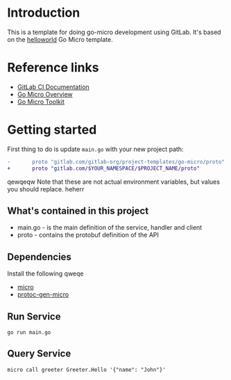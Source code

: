# Introduction

This is a template for doing go-micro development using GitLab. It's based on the
[helloworld](https://github.com/micro/examples/tree/master/helloworld) Go Micro
template.

# Reference links

- [GitLab CI Documentation](https://docs.gitlab.com/ee/ci/)
- [Go Micro Overview](https://micro.mu/docs/go-micro.html)
- [Go Micro Toolkit](https://micro.mu/docs/go-micro.html)

# Getting started

First thing to do is update `main.go` with your new project path:

```diff
-       proto "gitlab.com/gitlab-org/project-templates/go-micro/proto"
+       proto "gitlab.com/$YOUR_NAMESPACE/$PROJECT_NAME/proto"
```
qewqeqw
Note that these are not actual environment variables, but values you should
replace.
heherr
## What's contained in this project

- main.go - is the main definition of the service, handler and client
- proto - contains the protobuf definition of the API

## Dependencies

Install the following 
qweqe
- [micro](https://github.com/micro/micro)
- [protoc-gen-micro](https://github.com/micro/protoc-gen-micro)

## Run Service

```shell
go run main.go
```

## Query Service

```
micro call greeter Greeter.Hello '{"name": "John"}'
```
